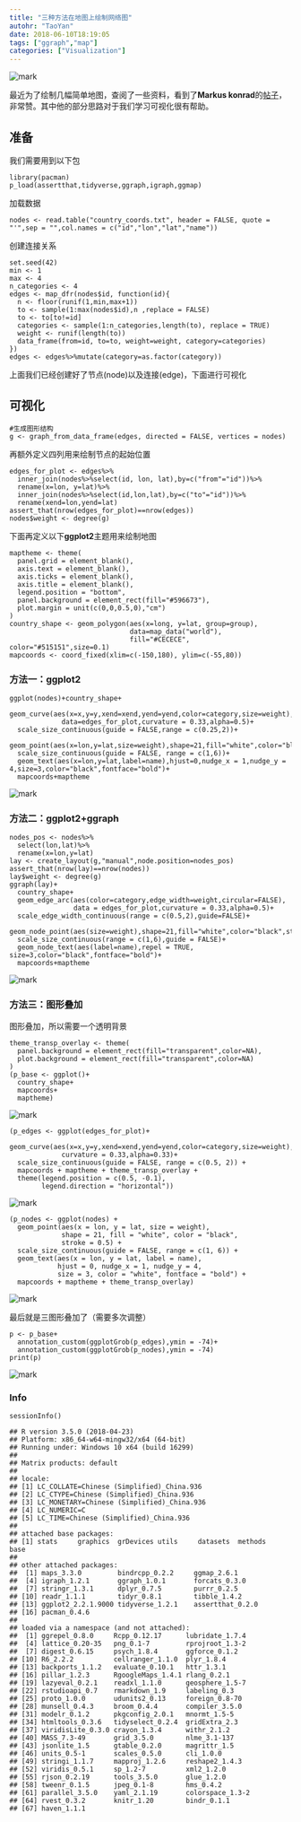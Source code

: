 ```yaml
---
title: "三种方法在地图上绘制网络图"
autohr: "TaoYan"
date: 2018-06-10T18:19:05
tags: ["ggraph","map"]
categories: ["Visualization"]
---
```

![mark](https://github.com/YTLogos/Pic_blog/blob/master/mA73K7a4gJ.png?raw=true)


最近为了绘制几幅简单地图，查阅了一些资料，看到了**Markus konrad**的[帖子](https://datascience.blog.wzb.eu/2018/05/31/three-ways-of-visualizing-a-graph-on-a-map/)，非常赞。其中他的部分思路对于我们学习可视化很有帮助。

<!--more-->

## 准备
我们需要用到以下包

```
library(pacman)
p_load(assertthat,tidyverse,ggraph,igraph,ggmap)
```

加载数据

```
nodes <- read.table("country_coords.txt", header = FALSE, quote = "'",sep = "",col.names = c("id","lon","lat","name"))
```

创建连接关系
```
set.seed(42)
min <- 1
max <- 4
n_categories <- 4
edges <- map_dfr(nodes$id, function(id){
  n <- floor(runif(1,min,max+1))
  to <- sample(1:max(nodes$id),n ,replace = FALSE)
  to <- to[to!=id]
  categories <- sample(1:n_categories,length(to), replace = TRUE)
  weight <- runif(length(to))
  data_frame(from=id, to=to, weight=weight, category=categories)
})
edges <- edges%>%mutate(category=as.factor(category))
```

上面我们已经创建好了节点(node)以及连接(edge)，下面进行可视化

## 可视化
```
#生成图形结构
g <- graph_from_data_frame(edges, directed = FALSE, vertices = nodes)
```

再额外定义四列用来绘制节点的起始位置
```
edges_for_plot <- edges%>%
  inner_join(nodes%>%select(id, lon, lat),by=c("from"="id"))%>%
  rename(x=lon, y=lat)%>%
  inner_join(nodes%>%select(id,lon,lat),by=c("to"="id"))%>%
  rename(xend=lon,yend=lat)
assert_that(nrow(edges_for_plot)==nrow(edges))
nodes$weight <- degree(g)
```

下面再定义以下**ggplot2**主题用来绘制地图
```
maptheme <- theme(
  panel.grid = element_blank(),
  axis.text = element_blank(),
  axis.ticks = element_blank(),
  axis.title = element_blank(),
  legend.position = "bottom",
  panel.background = element_rect(fill="#596673"),
  plot.margin = unit(c(0,0,0.5,0),"cm")
)
country_shape <- geom_polygon(aes(x=long, y=lat, group=group),
                              data=map_data("world"),
                              fill="#CECECE", color="#515151",size=0.1)
mapcoords <- coord_fixed(xlim=c(-150,180), ylim=c(-55,80))
```

### 方法一：ggplot2
```
ggplot(nodes)+country_shape+
  geom_curve(aes(x=x,y=y,xend=xend,yend=yend,color=category,size=weight),
             data=edges_for_plot,curvature = 0.33,alpha=0.5)+
  scale_size_continuous(guide = FALSE,range = c(0.25,2))+
  geom_point(aes(x=lon,y=lat,size=weight),shape=21,fill="white",color="black",stroke=0.5)+
  scale_size_continuous(guide = FALSE, range = c(1,6))+
  geom_text(aes(x=lon,y=lat,label=name),hjust=0,nudge_x = 1,nudge_y = 4,size=3,color="black",fontface="bold")+
  mapcoords+maptheme
```
![mark](https://github.com/YTLogos/Pic_blog/blob/master/mA73K7a4gJ.png?raw=true)

### 方法二：ggplot2+ggraph
```
nodes_pos <- nodes%>%
  select(lon,lat)%>%
  rename(x=lon,y=lat)
lay <- create_layout(g,"manual",node.position=nodes_pos)
assert_that(nrow(lay)==nrow(nodes))
lay$weight <- degree(g)
ggraph(lay)+
  country_shape+
  geom_edge_arc(aes(color=category,edge_width=weight,circular=FALSE),
                data = edges_for_plot,curvature = 0.33,alpha=0.5)+
  scale_edge_width_continuous(range = c(0.5,2),guide=FALSE)+
  geom_node_point(aes(size=weight),shape=21,fill="white",color="black",stroke=0.5)+
  scale_size_continuous(range = c(1,6),guide = FALSE)+
  geom_node_text(aes(label=name),repel = TRUE, size=3,color="black",fontface="bold")+
  mapcoords+maptheme
```
![mark](https://github.com/YTLogos/Pic_blog/blob/master/ifLkLd15Jh.png?raw=true)

### 方法三：图形叠加
图形叠加，所以需要一个透明背景
```
theme_transp_overlay <- theme(
  panel.background = element_rect(fill="transparent",color=NA),
  plot.background = element_rect(fill="transparent",color=NA)
)
(p_base <- ggplot()+
  country_shape+
  mapcoords+
  maptheme)
```
![mark](https://github.com/YTLogos/Pic_blog/blob/master/Cfe1Bkf0Ga.png?raw=true)

```
(p_edges <- ggplot(edges_for_plot)+
  geom_curve(aes(x=x,y=y,xend=xend,yend=yend,color=category,size=weight),
             curvature = 0.33,alpha=0.33)+
  scale_size_continuous(guide = FALSE, range = c(0.5, 2)) + 
  mapcoords + maptheme + theme_transp_overlay +
  theme(legend.position = c(0.5, -0.1),
        legend.direction = "horizontal"))
```
![mark](https://github.com/YTLogos/Pic_blog/blob/master/BCI696DJ3I.png?raw=true)

```
(p_nodes <- ggplot(nodes) +
  geom_point(aes(x = lon, y = lat, size = weight),
             shape = 21, fill = "white", color = "black",   
             stroke = 0.5) +
  scale_size_continuous(guide = FALSE, range = c(1, 6)) +    
  geom_text(aes(x = lon, y = lat, label = name),             
            hjust = 0, nudge_x = 1, nudge_y = 4,
            size = 3, color = "white", fontface = "bold") +
  mapcoords + maptheme + theme_transp_overlay)
```
![mark](https://github.com/YTLogos/Pic_blog/blob/master/hab81AIbfa.png?raw=true)

最后就是三图形叠加了（需要多次调整）
```
p <- p_base+
  annotation_custom(ggplotGrob(p_edges),ymin = -74)+
  annotation_custom(ggplotGrob(p_nodes),ymin = -74)
print(p)
```
![mark](https://github.com/YTLogos/Pic_blog/blob/master/8HG1jbLaAf.png?raw=true)

### Info
```
sessionInfo()
```
```
## R version 3.5.0 (2018-04-23)
## Platform: x86_64-w64-mingw32/x64 (64-bit)
## Running under: Windows 10 x64 (build 16299)
## 
## Matrix products: default
## 
## locale:
## [1] LC_COLLATE=Chinese (Simplified)_China.936 
## [2] LC_CTYPE=Chinese (Simplified)_China.936   
## [3] LC_MONETARY=Chinese (Simplified)_China.936
## [4] LC_NUMERIC=C                              
## [5] LC_TIME=Chinese (Simplified)_China.936    
## 
## attached base packages:
## [1] stats     graphics  grDevices utils     datasets  methods   base     
## 
## other attached packages:
##  [1] maps_3.3.0         bindrcpp_0.2.2     ggmap_2.6.1       
##  [4] igraph_1.2.1       ggraph_1.0.1       forcats_0.3.0     
##  [7] stringr_1.3.1      dplyr_0.7.5        purrr_0.2.5       
## [10] readr_1.1.1        tidyr_0.8.1        tibble_1.4.2      
## [13] ggplot2_2.2.1.9000 tidyverse_1.2.1    assertthat_0.2.0  
## [16] pacman_0.4.6      
## 
## loaded via a namespace (and not attached):
##  [1] ggrepel_0.8.0     Rcpp_0.12.17      lubridate_1.7.4  
##  [4] lattice_0.20-35   png_0.1-7         rprojroot_1.3-2  
##  [7] digest_0.6.15     psych_1.8.4       ggforce_0.1.2    
## [10] R6_2.2.2          cellranger_1.1.0  plyr_1.8.4       
## [13] backports_1.1.2   evaluate_0.10.1   httr_1.3.1       
## [16] pillar_1.2.3      RgoogleMaps_1.4.1 rlang_0.2.1      
## [19] lazyeval_0.2.1    readxl_1.1.0      geosphere_1.5-7  
## [22] rstudioapi_0.7    rmarkdown_1.9     labeling_0.3     
## [25] proto_1.0.0       udunits2_0.13     foreign_0.8-70   
## [28] munsell_0.4.3     broom_0.4.4       compiler_3.5.0   
## [31] modelr_0.1.2      pkgconfig_2.0.1   mnormt_1.5-5     
## [34] htmltools_0.3.6   tidyselect_0.2.4  gridExtra_2.3    
## [37] viridisLite_0.3.0 crayon_1.3.4      withr_2.1.2      
## [40] MASS_7.3-49       grid_3.5.0        nlme_3.1-137     
## [43] jsonlite_1.5      gtable_0.2.0      magrittr_1.5     
## [46] units_0.5-1       scales_0.5.0      cli_1.0.0        
## [49] stringi_1.1.7     mapproj_1.2.6     reshape2_1.4.3   
## [52] viridis_0.5.1     sp_1.2-7          xml2_1.2.0       
## [55] rjson_0.2.19      tools_3.5.0       glue_1.2.0       
## [58] tweenr_0.1.5      jpeg_0.1-8        hms_0.4.2        
## [61] parallel_3.5.0    yaml_2.1.19       colorspace_1.3-2 
## [64] rvest_0.3.2       knitr_1.20        bindr_0.1.1      
## [67] haven_1.1.1
```


